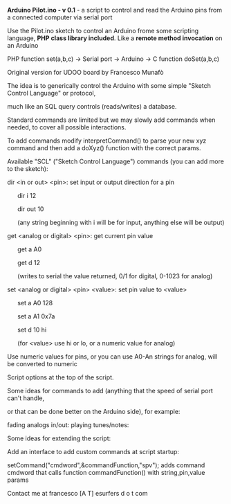 <p><b>Arduino Pilot.ino - v 0.1</b> - a script to control and read the Arduino pins from a connected computer via serial port</p>

<p>Use the Pilot.ino sketch to control an Arduino frome some scripting language, <b>PHP class library included</b>. Like a <b>remote method invocation</b> on an Arduino</p>


<p>PHP function set(a,b,c) -> Serial port -> Arduino -> C function doSet(a,b,c)


<p>Original version for UDOO board by Francesco Munaf&ograve;</p>





<p>
The idea is to generically control the Arduino with some simple "Sketch Control Language" or protocol,

much like an SQL query controls (reads/writes) a database.

Standard commands are limited but we may slowly add commands when needed, to cover all possible interactions.


To add commands modify interpretCommand() to parse your new xyz command and then add a doXyz() function with the correct params.
</p>



<p>Available "SCL" ("Sketch Control Language") commands (you can add more to the sketch):</p>


<p>dir &lt;in or out> &lt;pin>: set input or output direction for a pin</p>

<ul><p>dir i 12</p>

<p>dir out 10</p>

<p>(any string beginning with i will be for input, anything else will be output)
</p>
</ul>

<p>get &lt;analog or digital> &lt;pin>: get current pin value</p>

<ul><p>get a A0</p>

<p>get d 12</p>

<p>(writes to serial the value returned, 0/1 for digital, 0-1023 for analog)
</p>
</ul>

<p>set &lt;analog or digital> &lt;pin> &lt;value>: set pin value to &lt;value>

<ul><p>set a A0 128</p>

<p>set a A1 0x7a</p>

<p>set d 10 hi</p>

<p>(for &lt;value> use hi or lo, or a numeric value for analog)
</p>
</ul>


<p>Use numeric values for pins, or you can use A0-An strings for analog, will be converted to numeric
</p>

<p>Script options at the top of the script.
</p>

<p>Some ideas for commands to add (anything that the speed of serial port can't handle,

or that can be done better on the Arduino side), for example:
</p>
<p>fading analogs in/out:
playing tunes/notes:
</p>


<p>Some ideas for extending the script:
</p>

<p>Add an interface to add custom commands at script startup:

setCommand("cmdword",&commandFunction,"spv");  adds command cmdword that calls function commandFunction() with string,pin,value params
</p>

<p>Contact me at francesco [A T] esurfers d o t com
</p>


